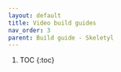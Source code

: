 ```yaml
---
layout: default
title: Video build guides
nav_order: 3
parent: Build guide - Skeletyl
---
```


1. TOC
{:toc}

